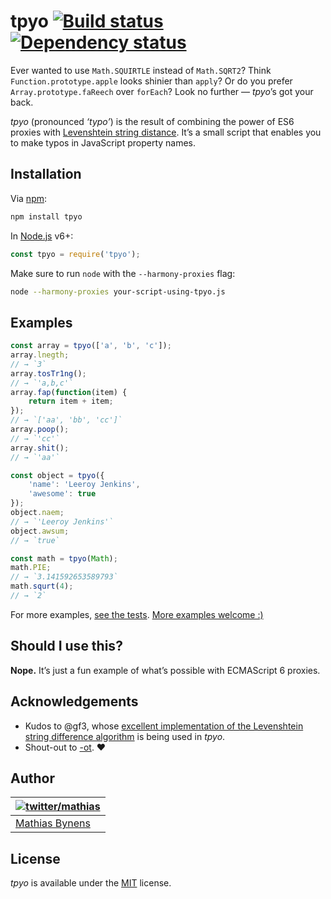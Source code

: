 # tpyo [![Build status](https://travis-ci.org/mathiasbynens/tpyo.svg?branch=master)](https://travis-ci.org/mathiasbynens/tpyo) [![Dependency status](https://gemnasium.com/mathiasbynens/tpyo.svg)](https://gemnasium.com/mathiasbynens/tpyo)

Ever wanted to use `Math.SQUIRTLE` instead of `Math.SQRT2`? Think `Function.prototype.apple` looks shinier than `apply`? Or do you prefer `Array.prototype.faReech` over `forEach`? Look no further — _tpyo_’s got your back.

_tpyo_ (pronounced _‘typo’_) is the result of combining the power of ES6 proxies with [Levenshtein string distance](https://github.com/gf3/Levenshtein). It’s a small script that enables you to make typos in JavaScript property names.

## Installation

Via [npm](https://www.npmjs.com/):

```bash
npm install tpyo
```

In [Node.js](https://nodejs.org/) v6+:

```js
const tpyo = require('tpyo');
```

Make sure to run `node` with the `--harmony-proxies` flag:

```bash
node --harmony-proxies your-script-using-tpyo.js
```

## Examples

```js
const array = tpyo(['a', 'b', 'c']);
array.lnegth;
// → `3`
array.tosTr1ng();
// → `'a,b,c'`
array.fap(function(item) {
	return item + item;
});
// → `['aa', 'bb', 'cc']`
array.poop();
// → `'cc'`
array.shit();
// → `'aa'`

const object = tpyo({
	'name': 'Leeroy Jenkins',
	'awesome': true
});
object.naem;
// → `'Leeroy Jenkins'`
object.awsum;
// → `true`

const math = tpyo(Math);
math.PIE;
// → `3.141592653589793`
math.squrt(4);
// → `2`
```

For more examples, [see the tests](https://github.com/mathiasbynens/tpyo/blob/master/tests/tests.js). [More examples welcome :)](https://github.com/mathiasbynens/tpyo/issues/1)

## Should I use this?

**Nope.** It’s just a fun example of what’s possible with ECMAScript 6 proxies.

## Acknowledgements

* Kudos to @gf3, whose [excellent implementation of the Levenshtein string difference algorithm](http://gf3.github.com/Levenshtein/) is being used in _tpyo_.
* Shout-out to [-ot](http://ot-crew.com/). ♥

## Author

| [![twitter/mathias](https://gravatar.com/avatar/24e08a9ea84deb17ae121074d0f17125?s=70)](https://twitter.com/mathias "Follow @mathias on Twitter") |
|---|
| [Mathias Bynens](https://mathiasbynens.be/) |

## License

_tpyo_ is available under the [MIT](https://mths.be/mit) license.
